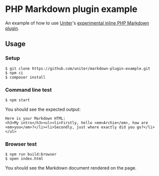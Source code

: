 # PHP Markdown plugin example

An example of how to use [Uniter][]'s [experimental inline PHP Markdown plugin][].

## Usage

### Setup
```shell
$ git clone https://github.com/uniter/markdown-plugin-example.git
$ npm ci
$ composer install
```

### Command line test
```shell
$ npm start
```
You should see the expected output:
```
Here is your Markdown HTML:
<h3>My intro</h3><ul><li>Firstly, hello <em>Archie</em>, how are <em>you</em>?</li><li>Secondly, just where exactly did you go?</li></ul> 
```

### Browser test
```shell
$ npm run build:browser
$ open index.html
```
You should see the Markdown document rendered on the page.

[Uniter]: https://github.com/asmblah/uniter
[experimental inline PHP Markdown plugin]: https://github.com/uniter/markdown-plugin
